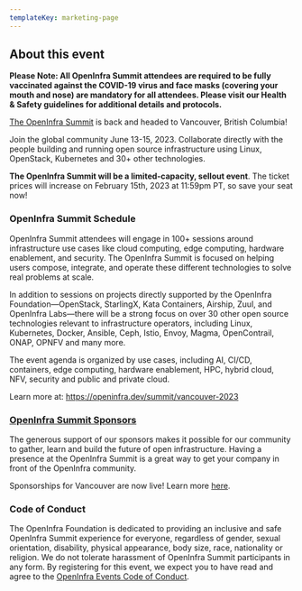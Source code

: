 ```yaml
---
templateKey: marketing-page
---
```


## About this event

**Please Note: All OpenInfra Summit attendees are required to be fully vaccinated against the COVID-19 virus and face masks (covering your mouth and nose) are mandatory for all attendees. Please visit our Health & Safety guidelines for additional details and protocols.**

<a href="https://openinfra.dev/summit/" target="_blank">The OpenInfra Summit</a> is back and headed to Vancouver, British Columbia!

Join the global community June 13-15, 2023. Collaborate directly with the people building and running open source infrastructure using Linux, OpenStack, Kubernetes and 30+ other technologies.

**The OpenInfra Summit will be a limited-capacity, sellout event**. The ticket prices will increase on February 15th, 2023 at 11:59pm PT, so save your seat now!

### **OpenInfra Summit Schedule**

OpenInfra Summit attendees will engage in 100+ sessions around infrastructure use cases like cloud computing, edge computing, hardware enablement, and security. The OpenInfra Summit is focused on helping users compose, integrate, and operate these different technologies to solve real problems at scale.

In addition to sessions on projects directly supported by the OpenInfra Foundation—OpenStack, StarlingX, Kata Containers, Airship, Zuul, and OpenInfra Labs—there will be a strong focus on over 30 other open source technologies relevant to infrastructure operators, including Linux, Kubernetes, Docker, Ansible, Ceph, Istio, Envoy, Magma, OpenContrail, ONAP, OPNFV and many more.

The event agenda is organized by use cases, including AI, CI/CD, containers, edge computing, hardware enablement, HPC, hybrid cloud, NFV, security and public and private cloud.

Learn more at: <a href="https://openinfra.dev/summit/vancouver-2023" target="_blank">https://openinfra.dev/summit/vancouver-2023</a>

### [**OpenInfra Summit Sponsors**](https://openinfra.dev/summit-sponsor)

The generous support of our sponsors makes it possible for our community to gather, learn and build the future of open infrastructure. Having a presence at the OpenInfra Summit is a great way to get your company in front of the OpenInfra community.

Sponsorships for Vancouver are now live! Learn more <a href="https://openinfra.dev/summit/vancouver-2023/summit-sponsor/" target="_blank">here</a>.

### **Code of Conduct**

The OpenInfra Foundation is dedicated to providing an inclusive and safe OpenInfra Summit experience for everyone, regardless of gender, sexual orientation, disability, physical appearance, body size, race, nationality or religion. We do not tolerate harassment of OpenInfra Summit participants in any form. By registering for this event, we expect you to have read and agree to the <a href="https://openinfra.dev/legal/code-of-conduct/events" target="_blank">OpenInfra Events Code of Conduct</a>.